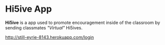 # Hi5ive App

 **Hi5ive** is a app used to promote encouragement inside of the classroom by sending classmates *"Virtual"* Hi5ives.




http://still-eyrie-8143.herokuapp.com/login

